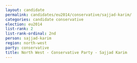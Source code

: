 ```yaml
---
layout: candidate
permalink: candidates/eu2014/conservative/sajjad-karim/
categories: candidate conservative
election: eu2014
list-rank: 2
list-rank-ordinal: 2nd
person: sajjad-karim
region: north-west
party: conservative
title: North West - Conservative Party - Sajjad Karim
---
```

